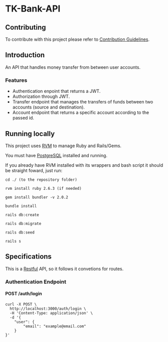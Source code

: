 # TK-Bank-API

## Contributing

To contribute with this project please refer to [Contribution Guidelines](https://github.com/erickm93/tk-bank-api/blob/master/CONTRIBUTING.md).

## Introduction

An API that handles money transfer from between user accounts.

### Features

- Authentication enpoint that returns a JWT.
- Authorization through JWT.
- Transfer endpoint that manages the transfers of funds between two accounts (source and destination).
- Account endpoint that returns a specific account according to the passed id.

## Running locally

This project uses [RVM](https://rvm.io/ "RVM's Homepage") to manage Ruby and Rails/Gems.

You must have [PostgreSQL](https://www.postgresql.org/ "PostgreSQL's Homepage") installed and running.

If you already have RVM installed with its wrappers and bash script it should be straight foward, just run:

```
cd ./ (to the repository folder)

rvm install ruby 2.6.3 (if needed)

gem install bundler -v 2.0.2

bundle install

rails db:create

rails db:migrate

rails db:seed

rails s
```

## Specifications
This is a [Restful](https://restfulapi.net/ "Restful API explanation") API, so it follows it convetions for routes.

### Authentication Endpoint

#### POST /auth/login

```curl
curl -X POST \
  http://localhost:3000/auth/login \
  -H 'Content-Type: application/json' \
  -d '{
	"user": {
		"email": "example@email.com"
	}
}'
```
